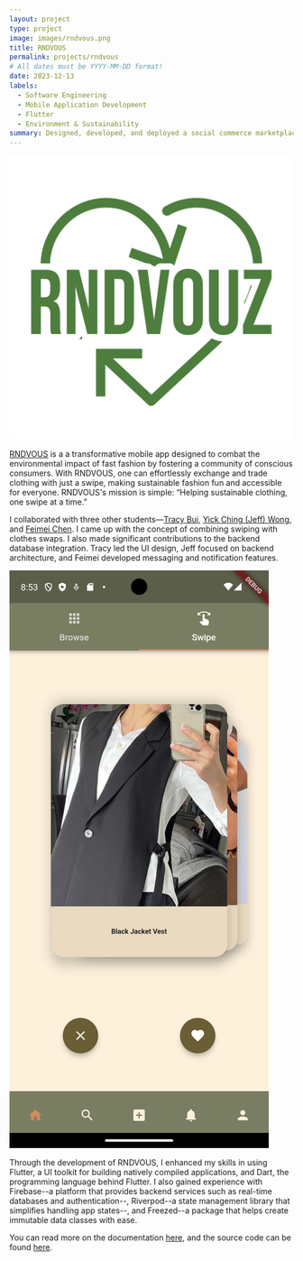 ```yaml
---
layout: project
type: project
image: images/rndvous.png
title: RNDVOUS
permalink: projects/rndvous
# All dates must be YYYY-MM-DD format!
date: 2023-12-13
labels:
  - Software Engineering
  - Mobile Application Development
  - Flutter
  - Environment & Sustainability
summary: Designed, developed, and deployed a social commerce marketplace app for second-hand fashion items.
---
```


<img class="ui small right floated image" src="/images/rndvous.png">

[RNDVOUS](https://rndvouz.github.io/) is a a transformative mobile app designed to combat the environmental impact of fast fashion by fostering a community of conscious consumers. With RNDVOUS, one can effortlessly exchange and trade clothing with just a swipe, making sustainable fashion fun and accessible for everyone. RNDVOUS's mission is simple: “Helping sustainable clothing, one swipe at a time.” 

I collaborated with three other students—[Tracy Bui](https://www.linkedin.com/in/tracy-bui-30553621b/), [Yick Ching (Jeff) Wong](https://www.linkedin.com/in/jeff-yc-wong/), and [Feimei Chen](https://www.linkedin.com/in/feimei-chen-4b1206204/). I came up with the concept of combining swiping with clothes swaps. I also made significant contributions to the backend database integration. Tracy led the UI design, Jeff focused on backend architecture, and Feimei developed messaging and notification features. 

<img class="ui small left floated image" src="/images/home_swipe.png">

Through the development of RNDVOUS, I enhanced my skills in using Flutter, a UI toolkit for building natively compiled applications, and Dart, the programming language behind Flutter. I also gained experience with Firebase--a platform that provides backend services such as real-time databases and authentication--, Riverpod--a state management library that simplifies handling app states--, and Freezed--a package that helps create immutable data classes with ease.

You can read more on the documentation [here](https://rndvouz.github.io/docs/category/getting-started), and the source code can be found [here](https://github.com/rndvouz/rndvouz_mobile_app).
